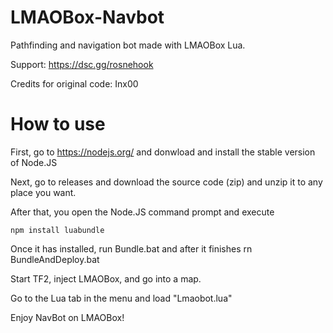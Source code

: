 # LMAOBox-Navbot
Pathfinding and navigation bot made with LMAOBox Lua.

Support: https://dsc.gg/rosnehook

Credits for original code: Inx00

# How to use
First, go to https://nodejs.org/ and donwload and install the stable version of Node.JS

Next, go to releases and download the source code (zip) and unzip it to any place you want.

After that, you open the Node.JS command prompt and execute
```
npm install luabundle
```

Once it has installed, run Bundle.bat and after it finishes rn BundleAndDeploy.bat

Start TF2, inject LMAOBox, and go into a map.

Go to the Lua tab in the menu and load "Lmaobot.lua"

Enjoy NavBot on LMAOBox!
